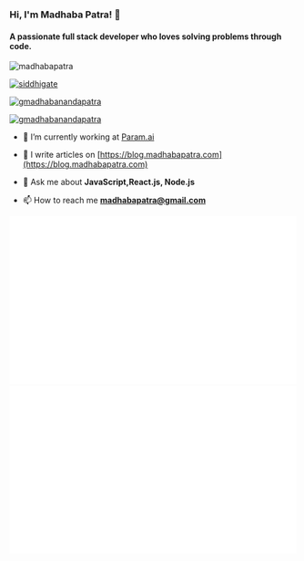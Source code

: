 ### Hi, I'm Madhaba Patra! 👋

#### A passionate full stack developer who loves solving problems through code.</h3>

<p align="left"> <img src="https://komarev.com/ghpvc/?username=madhabapatra&label=Profile%20views&color=0e75b6&style=flat" alt="madhabapatra" /> </p>

<p align="left"> <a href="https://twitter.com/GMadhabananda" target="blank"><img src="https://img.shields.io/twitter/follow/GMadhabananda?logo=twitter&style=for-the-badge" alt="siddhigate" /></a> </p>

<p align="left"> <a href="https://www.linkedin.com/in/gmadhabanandapatra" target="blank"><img src="https://img.shields.io/badge/LinkedIn-0077B5?style=for-the-badge&logo=linkedin&logoColor=white" alt="gmadhabanandapatra" /></a> </p>

<p align="left"> <a href="https://madhabapatra.com" target="blank"><img src="https://img.shields.io/badge/Portfolio-ffffff?style=for-the-badge" alt="gmadhabanandapatra" /></a> </p>


- 🔭 I’m currently working at [Param.ai](https://param.ai)

- 📝 I write articles on [https://blog.madhabapatra.com](https://blog.madhabapatra.com)

- 💬 Ask me about **JavaScript,React.js, Node.js**

- 📫 How to reach me **madhabapatra@gmail.com**

![](https://raw.githubusercontent.com/MadhabaPatra/my-github-stats/master/generated/overview.svg#gh-dark-mode-only)
![](https://raw.githubusercontent.com/MadhabaPatra/my-github-stats/master/generated/languages.svg#gh-dark-mode-only)


